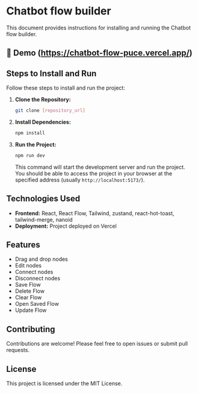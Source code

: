 
# Chatbot flow builder

This document provides instructions for installing and running the Chatbot flow builder.


## 🔗 Demo (https://chatbot-flow-puce.vercel.app/)


## Steps to Install and Run

Follow these steps to install and run the project:

1. **Clone the Repository:**

    ```bash
    git clone [repository_url]
    ```

2. **Install Dependencies:**

    ```bash
    npm install
    ```

3. **Run the Project:**

    ```bash
    npm run dev
    ```

    This command will start the development server and run the project. You should be able to access the project in your browser at the specified address (usually `http://localhost:5173/`).



## Technologies Used
- **Frontend:** React, React Flow, Tailwind, zustand, react-hot-toast, tailwind-merge, nanoid 
- **Deployment:** Project deployed on Vercel
## Features

- Drag and drop nodes
- Edit nodes
- Connect nodes
- Disconnect nodes
- Save Flow
- Delete Flow
- Clear Flow
- Open Saved Flow
- Update Flow


## Contributing
Contributions are welcome! Please feel free to open issues or submit pull requests.

## License
This project is licensed under the MIT License.


